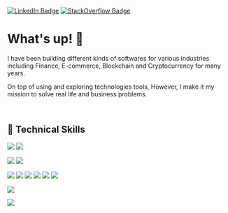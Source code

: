 [![LinkedIn Badge](https://img.shields.io/badge/LinkedIn-Profile-informational?style=flat&logo=linkedin&logoColor=0D76A8&color=0D76A8)](https://www.linkedin.com/in/braydon-coyer/)
[![StackOverflow Badge](https://img.shields.io/badge/StackOverflow-Profile-informational?style=flat&logo=stackOverflow&logoColor=orange&color=orange)](https://stackoverflow.com/users/5531941/reamon-c-sumapig)

# What's up! 👋

I have been building different kinds of softwares for various industries including Finance, E-commerce, Blockchain and Cryptocurrency for many years.

On top of using and exploring technologies tools, However, I make it my mission to solve real life and business problems.

<!-- Want to know more about me? [Check out my Portfolio.](https://reamonsumapig.dev/) -->

<br>

## 💼 Technical Skills

![](https://img.shields.io/badge/Code-JavaScript-informational?style=flat&logo=JavaScript&logoColor=yellow&color=4AB197)
![](https://img.shields.io/badge/Code-MySQL-informational?style=flat&logo=MySQL&logoColor=blue&color=4AB197)


![](https://img.shields.io/badge/Style-CSS-informational?style=flat&logo=css3&logoColor=green&color=4AB197)
![](https://img.shields.io/badge/Style-Sass-informational?style=flat&logo=Sass&logoColor=yellow&color=4AB197)


![](https://img.shields.io/badge/Tools-Docker-informational?style=flat&logo=docker&logoColor=blue&color=4AB197)
![](https://img.shields.io/badge/Tools-NGINX-informational?style=flat&logo=nginx&logoColor=blue&color=4AB197)
![](https://img.shields.io/badge/Tools-Actions-informational?style=flat&logo=github-actions&logoColor=white&color=4AB197)
![](https://img.shields.io/badge/Tools-NPM-informational?style=flat&logo=npm&logoColor=red&color=4AB197)
![](https://img.shields.io/badge/Tools-Postman-informational?style=flat&logo=Postman&logoColor=orange&color=4AB197)
![](https://img.shields.io/badge/Tools-Photoshop-informational?style=flat&logo=Adobe-Photoshop&logoColor=blue&color=4AB197)


![](https://img.shields.io/badge/Tools-GitHub-informational?style=flat&logo=GitHub&logoColor=white&color=4AB197)
<!-- ![](https://img.shields.io/badge/Tools-GitLab-informational?style=flat&logo=GitLab&logoColor=orange&color=4AB197) -->
![](https://img.shields.io/badge/Tools-Bitbucket-informational?style=flat&logo=Bitbucket&logoColor=blue&color=4AB197)

<!-- <details>
<summary>Educational Background</summary>

Cavite State University

Carmona, Cavite

<br>

Binan Secondary School of Applied Academics

Binan, Laguna

</details> -->
